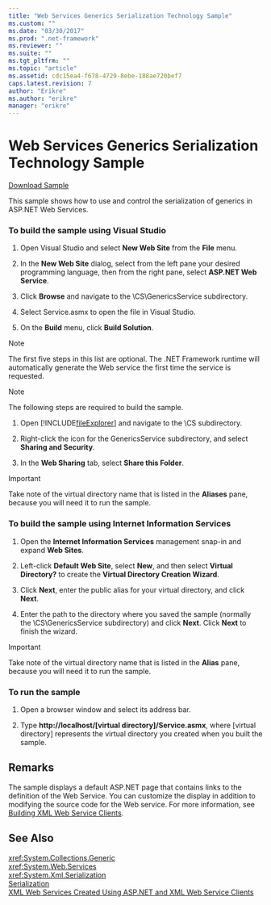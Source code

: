 ```yaml
---
title: "Web Services Generics Serialization Technology Sample"
ms.custom: ""
ms.date: "03/30/2017"
ms.prod: ".net-framework"
ms.reviewer: ""
ms.suite: ""
ms.tgt_pltfrm: ""
ms.topic: "article"
ms.assetid: cdc15ea4-f678-4729-8ebe-188ae720bef7
caps.latest.revision: 7
author: "Erikre"
ms.author: "erikre"
manager: "erikre"
---
```

# Web Services Generics Serialization Technology Sample
[Download Sample](http://download.microsoft.com/download/4/7/B/47B2164C-E780-4B10-8DE4-2CB5B886E0A6/Technologies/Serialization/Xml%20Serialization/GenericsSerialization.zip.exe)  
  
 This sample shows how to use and control the serialization of generics in ASP.NET Web Services.  
  
### To build the sample using Visual Studio  
  
1.  Open Visual Studio and select **New Web Site** from the **File** menu.  
  
2.  In the **New Web Site** dialog, select from the left pane your desired programming language, then from the right pane, select **ASP.NET Web Service**.  
  
3.  Click **Browse** and navigate to the \CS\GenericsService subdirectory.  
  
4.  Select Service.asmx to open the file in Visual Studio.  
  
5.  On the **Build** menu, click **Build Solution**.  
  
> [!NOTE]
>  The first five steps in this list are optional. The .NET Framework runtime will automatically generate the Web service the first time the service is requested.  
  
> [!NOTE]
>  The following steps are required to build the sample.  
  
1.  Open [!INCLUDE[fileExplorer](../../../includes/fileexplorer-md.md)] and navigate to the \CS subdirectory.  
  
2.  Right-click the icon for the GenericsService subdirectory, and select **Sharing and Security**.  
  
3.  In the **Web Sharing** tab, select **Share this Folder**.  
  
> [!IMPORTANT]
>  Take note of the virtual directory name that is listed in the **Aliases** pane, because you will need it to run the sample.  
  
### To build the sample using Internet Information Services  
  
1.  Open the **Internet Information Services** management snap-in and expand **Web Sites**.  
  
2.  Left-click **Default Web Site**, select **New**, and then select **Virtual Directory?** to create the **Virtual Directory Creation Wizard**.  
  
3.  Click **Next**, enter the public alias for your virtual directory, and click **Next**.  
  
4.  Enter the path to the directory where you saved the sample (normally the \CS\GenericsService subdirectory) and click **Next**. Click **Next** to finish the wizard.  
  
> [!IMPORTANT]
>  Take note of the virtual directory name that is listed in the **Alias** pane, because you will need it to run the sample.  
  
### To run the sample  
  
1.  Open a browser window and select its address bar.  
  
2.  Type **http://localhost/[virtual directory]/Service.asmx**, where [virtual directory] represents the virtual directory you created when you built the sample.  
  
## Remarks  
 The sample displays a default ASP.NET page that contains links to the definition of the Web Service. You can customize the display in addition to modifying the source code for the Web service. For more information, see [Building XML Web Service Clients](http://msdn.microsoft.com/en-us/c606f3cb-4111-45b4-ae42-9300420fa16c).  
  
## See Also  
 <xref:System.Collections.Generic>   
 <xref:System.Web.Services>   
 <xref:System.Xml.Serialization>   
 [Serialization](../../../docs/framework/serialization/index.md)   
 [XML Web Services Created Using ASP.NET and XML Web Service Clients](http://msdn.microsoft.com/en-us/1e64af78-d705-4384-b08d-591a45f4379c)
